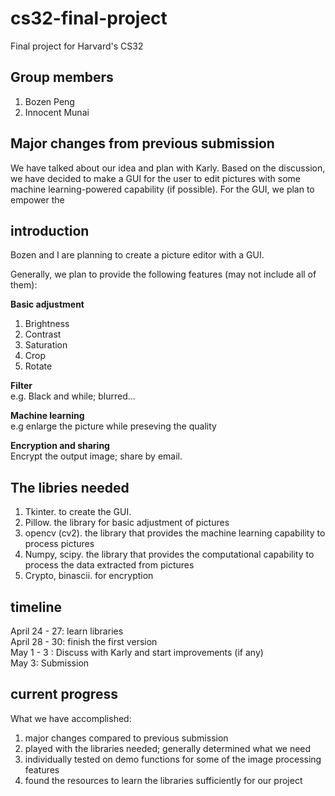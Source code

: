 # cs32-final-project
Final project for Harvard's CS32

## Group members
1. Bozen Peng
2. Innocent Munai

## Major changes from previous submission
We have talked about our idea and plan with Karly. Based on the discussion, we have decided to make a GUI for the user to edit pictures with some machine learning-powered capability (if possible). For the GUI, we plan to empower the 

## introduction
Bozen and I are planning to create a picture editor with a GUI.

Generally, we plan to provide the following features (may not include all of them):

**Basic adjustment**  
1. Brightness
2. Contrast
3. Saturation
4. Crop
5. Rotate

**Filter**  
e.g. Black and while; blurred...

**Machine learning**  
e.g enlarge the picture while preseving the quality

**Encryption and sharing**  
Encrypt the output image; share by email.

## The libries needed
1. Tkinter. to create the GUI.
2. Pillow. the library for basic adjustment of pictures
3. opencv (cv2). the library that provides the machine learning capability to process pictures
4. Numpy, scipy. the library that provides the computational capability to process the data extracted from pictures
5. Crypto, binascii. for encryption

## timeline
April 24 - 27: learn libraries  
April 28 - 30: finish the first version  
May 1 - 3 : Discuss with Karly and start improvements (if any)  
May 3: Submission

## current progress
What we have accomplished:
1. major changes compared to previous submission
2. played with the libraries needed; generally determined what we need
3. individually tested on demo functions for some of the image processing features
4. found the resources to learn the libraries sufficiently for our project

